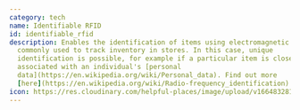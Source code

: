 ```yaml
---
category: tech
name: Identifiable RFID
id: identifiable_rfid
description: Enables the identification of items using electromagnetic fields,
  commonly used to track inventory in stores. In this case, unique
  identification is possible, for example if a particular item is closely
  associated with an individual's [personal
  data](https://en.wikipedia.org/wiki/Personal_data). Find out more
  [here](https://en.wikipedia.org/wiki/Radio-frequency_identification)
icon: https://res.cloudinary.com/helpful-places/image/upload/v1664832811/dtpr-icons/tech/yellow/wave_fy4pn8.svg
---
```

